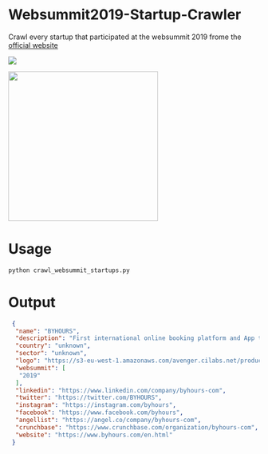 # Websummit2019-Startup-Crawler
Crawl every startup that participated at the websummit 2019 frome the [official website](https://websummit.com/featured-startups)


![](https://i.imgur.com/JbGUV54.jpg)

<img src="https://i.imgur.com/QNQEIcT.png" width="300"/>


# Usage
```python
python crawl_websummit_startups.py
```

# Output
```json 
 {
  "name": "BYHOURS",
  "description": "First international online booking platform and App that allows to book microstays in more than 3000 hotels wordwide for 3, 6 and 12\u2026",
  "country": "unknown",
  "sector": "unknown",
  "logo": "https://s3-eu-west-1.amazonaws.com/avenger.cilabs.net/production/logos/medium/bafc073bf62e3de0a79deedefd55b6e96f02a61a.png?1569918108",
  "websummit": [
   "2019"
  ],
  "linkedin": "https://www.linkedin.com/company/byhours-com",
  "twitter": "https://twitter.com/BYHOURS",
  "instagram": "https://instagram.com/byhours",
  "facebook": "https://www.facebook.com/byhours",
  "angellist": "https://angel.co/company/byhours-com",
  "crunchbase": "https://www.crunchbase.com/organization/byhours-com",
  "website": "https://www.byhours.com/en.html"
 }
```
